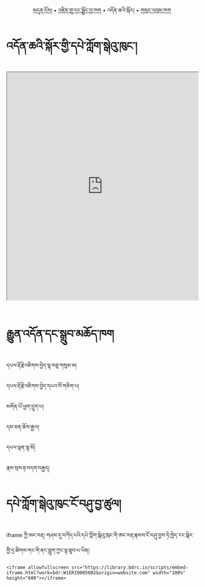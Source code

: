 <p align="center">
  <a href="https://bdrc-reader.github.io/drepung-loseling/">མདུན་ངོས།</a> •
  <a href="https://bdrc-reader.github.io/drepung-loseling/zindra">འཛིན་གྲྭ་དང་སྦྱོང་བྱ་ཁག</a> •
  <span>འདོན་ཆའི་སྐོར།</span> •
  <a href="https://bdrc-reader.github.io/drepung-loseling/sungbum">གསུང་འབུམ་ཁག</a>
  </p>

#  འདོན་ཆའི་སྐོར་གྱི་དཔེ་ཀློག་སྒེའུ་ཁུང་།

<iframe allowfullscreen src="https://library.bdrc.io/scripts/embed-iframe.html?work=bdr:W1ERI0005002&origin=website.com" width="100%" height="600"></iframe>

<br>
<br>

# རྒྱུན་འདོན་དང་སྒྲུབ་མཆོད་ཁག

དཔལ་རྡོ་རྗེ་འཇིགས་བྱེད་ལྷ་བཅུ་གསུམ་མ།

དཔལ་རྡོ་རྗེ་འཇིགས་བྱེད་དཔའ་བོ་གཅིག་པ།

མགོན་པོ་ཕྱག་དྲུག་པ།

དམ་ཅན་ཆོས་རྒྱལ།

དཔལ་ལྡན་ལྷ་མོ།

རྣམ་སྲས་རྟ་བདག་བརྒྱད།

# དཔེ་ཀློག་སྒེའུ་ཁུང་ངོ་བཤུ་བྱ་ཚུལ།

iframe ཀྱི་ཨང་བརྡ། གཤམ་དུ་བཀོད་པའི་དཔེ་ཀློག་སྒེའུ་ཁུང་གི་ཨང་བརྡ་རྣམས་ངོ་བཤུ་བྱས་ཏེ་ཁྱེད་རང་སྒེར་གྱི་དྲ་ཚིགས་གང་གི་ནང་བླུག་ཀྱང་ལྟ་ཐུབ་པ་ཡིན།

```
<iframe allowfullscreen src="https://library.bdrc.io/scripts/embed-iframe.html?work=bdr:W1ERI0005002&origin=website.com" width="100%" height="600"></iframe>
```